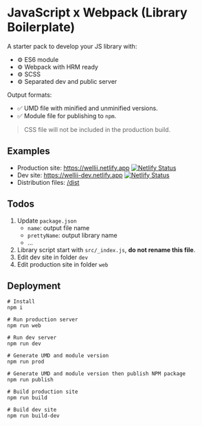 #  JavaScript x Webpack (Library Boilerplate)

A starter pack to develop your JS library with:
- ⚙️ ES6 module
- ⚙️ Webpack with HRM ready
- ⚙️ SCSS
- ⚙️ Separated dev and public server

Output formats:
- ✅ UMD file with minified and unminified versions.
- ✅ Module file for publishing to `npm`.

> CSS file will not be included in the production build.

## Examples

- Production
  site: https://wellii.netlify.app [![Netlify Status](https://api.netlify.com/api/v1/badges/3dcd8303-517a-4297-b027-98b9adcc7c5c/deploy-status)](https://app.netlify.com/sites/wellii/deploys)
- Dev
  site: https://wellii-dev.netlify.app [![Netlify Status](https://api.netlify.com/api/v1/badges/9d0e745c-a957-4c34-923f-d74852270174/deploy-status)](https://app.netlify.com/sites/wellii-dev/deploys)
- Distribution files: [/dist](https://github.com/phucbm/webpack-library-boilerplate/tree/main/dist)

## Todos

1. Update `package.json`
    - `name`: output file name
    - `prettyName`: output library name
    - ...
2. Library script start with `src/_index.js`, **do not rename this file**.
3. Edit dev site in folder `dev`
4. Edit production site in folder `web`

## Deployment
```shell
# Install
npm i

# Run production server
npm run web

# Run dev server
npm run dev

# Generate UMD and module version
npm run prod

# Generate UMD and module version then publish NPM package
npm run publish

# Build production site
npm run build

# Build dev site
npm run build-dev
```
